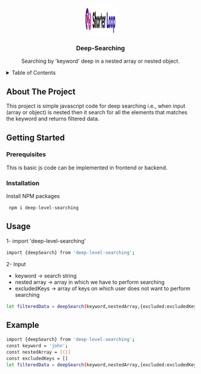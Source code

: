 <!-- PROJECT LOGO -->
<br />
<div align="center">
  <a href="https://github.com/othneildrew/Best-README-Template">
    <img src="https://github.com/shorterloop/deep-searching-shorterloop-backlog/blob/main/deep-searching.svg?raw=true" alt="Logo" width="80" height="80">
  </a>

  <h3 align="center">Deep-Searching</h3>

  <p align="center">
    Searching by 'keyword' deep in a nested array or nested object.
  </p>
</div>

<!-- TABLE OF CONTENTS -->
<details>
  <summary>Table of Contents</summary>
  <ol>
    <li>
      <a href="#about-the-project">About The Project</a>
    </li>
    <li>
      <a href="#getting-started">Getting Started</a>
      <ul>
        <li><a href="#prerequisites">Prerequisites</a></li>
        <li><a href="#installation">Installation</a></li>
      </ul>
    </li>
    <li><a href="#usage">Usage</a></li>
    <li><a href="#example">Example</a></li>
  </ol>
</details>

<!-- ABOUT THE PROJECT -->

## About The Project

This project is simple javascript code for deep searching i.e., when input (array or object) is nested then it search for all the elements that matches the keyword and returns filtered data.

<!-- GETTING STARTED -->

## Getting Started

### Prerequisites

This is basic js code can be implemented in frontend or backend.

### Installation

Install NPM packages

```sh
 npm i deep-level-searching
```

<!-- USAGE EXAMPLES -->

## Usage

1- import 'deep-level-searching'

```sh
import {deepSearch} from 'deep-level-searching';
```

2- Input

- keyword -> search string
- nested array -> array in which we have to perform searching
- excludedKeys -> array of keys on which user does not want to perform searching

```sh
let filteredData = deepSearch(keyword,nestedArray,{excluded:excludedKeys});
```

<!-- EXAMPLES -->

## Example

```sh
import {deepSearch} from 'deep-level-searching';
const keyword = 'john';
const nestedArray = [{}]
const excludedKeys = []
let filteredData = deepSearch(keyword,nestedArray,{excluded:excludedKeys});
```
